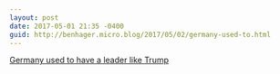```yaml
---
layout: post
date: 2017-05-01 21:35 -0400
guid: http://benhager.micro.blog/2017/05/02/germany-used-to.html
---
```

[Germany used to have a leader like Trump](https://www.washingtonpost.com/opinions/germany-used-to-have-a-leader-like-trump-its-not-who-you-think/2017/05/01/0dd9cce8-2e88-11e7-9534-00e4656c22aa_story.html?hpid=hp_no-name_opinion-card-d%3Ahomepage%2Fstory&amp;utm_term=.cf6fa275cb8b)
